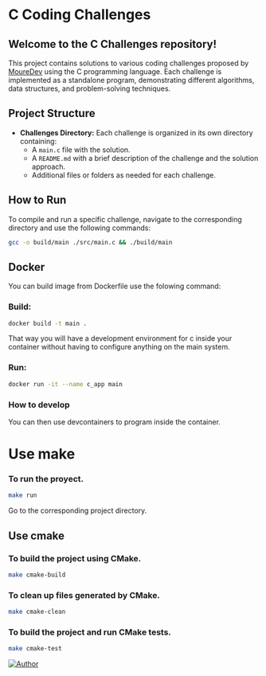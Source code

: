 # C Coding Challenges

## **Welcome to the C Challenges repository!**

This project contains solutions to various coding challenges proposed by [MoureDev](https://github.com/mouredev) using the C programming language. Each challenge is implemented as a standalone program, demonstrating different algorithms, data structures, and problem-solving techniques.

## Project Structure

- **Challenges Directory:** Each challenge is organized in its own directory containing:
  - A `main.c` file with the solution.
  - A `README.md` with a brief description of the challenge and the solution approach.
  - Additional files or folders as needed for each challenge.

## How to Run

To compile and run a specific challenge, navigate to the corresponding directory and use the following commands:
```bash
gcc -o build/main ./src/main.c && ./build/main
```

## Docker

You can build image from Dockerfile use the folowing command:

### Build:

```bash
docker build -t main .
```
That way you will have a development environment for c inside your container without having to configure anything on the main system.

### Run:
```bash
docker run -it --name c_app main
```
### How to develop

You can then use devcontainers to program inside the container.


# Use make

### To run the proyect.
```bash
make run
```

Go to the corresponding project directory.

## Use cmake
 
### To build the project using CMake.

```bash
make cmake-build
```

### To clean up files generated by CMake.

```bash
make cmake-clean
```

### To build the project and run CMake tests.

```bash
make cmake-test
```

[![Author](https://img.shields.io/badge/Author-%40shonydev-green)](https://github.com/shonydev)
